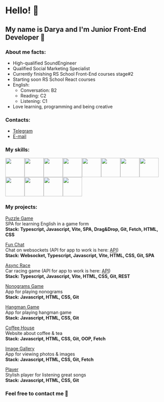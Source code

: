 # Hello! 👋

## My name is Darya and I'm Junior Front-End Developer 🚀

### About me facts:

- High-qualified SoundEngineer
- Qualified Social Marketing Specialist
- Currently finishing RS School Front-End courses stage#2
- Starting soon RS School React courses
- English:
  - Conversation: B2
  - Reading: C2
  - Listening: C1
- Love learning, programming and being creative

### Contacts:

- [Telegram](https://t.me/raenlin)
- [E-mail](raenlin@gmail.com)

### My skills:

<image src="/logos/TS.png" width="60"><image src="/logos/JS.png" width="60"><image src="/logos/git.jpeg" width="60"><image src="/logos/html.png" width="60"><image src="/logos/css.png" width="60"><image src="/logos/sass.png" width="60"><image src="/logos/rest.jpeg" width="60"><image src="/logos/vite.svg" width="60"><image src="/logos/webpack.png" width="60"><image src="/logos/websocket.svg" width="60"><image src="/logos/figma.png" width="60"><image src="/logos/pp.png" width="60">

### My projects:

[Puzzle Game](https://raenlin-rss-puzzle.netlify.app)  
SPA for learning English in a game form  
**Stack: Typescript, Javascript, Vite, SPA, Drag&Drop, Git, Fetch, HTML, CSS**

[Fun Chat](https://raenlin-fun-chat.netlify.app)  
Chat on websockets (API for app to work is here: [API](https://github.com/YourunB/fun-chat-server))  
**Stack: Websocket, Typescript, Javascript, Vite, HTML, CSS, Git, SPA**

[Async Race](https://raenlin-async-race.netlify.app)  
Car racing game (API for app to work is here: [API](https://github.com/YourunB/async-race-api))  
**Stack: Typescript, Javascript, Vite, HTML, CSS, Git, REST**

[Nonograms Game](https://rolling-scopes-school.github.io/raenlin-JSFE2023Q4/nonograms/)  
App for playing nonograms  
**Stack: Javascript, HTML, CSS, Git**

[Hangman Game](https://rolling-scopes-school.github.io/raenlin-JSFE2023Q4/hangman/)  
App for playing hangman game  
**Stack: Javascript, HTML, CSS, Git**

[Coffee House](https://rolling-scopes-school.github.io/raenlin-JSFE2023Q4/coffee-house/home/home.html)  
Website about coffee & tea  
**Stack: Javascript, HTML, CSS, Git, OOP, Fetch**

[Image Gallery](https://rolling-scopes-school.github.io/raenlin-JSFEPRESCHOOL2023Q2/gallery/)  
App for viewing photos & images  
**Stack: Javascript, HTML, CSS, Git, Fetch**

[Player](https://rolling-scopes-school.github.io/raenlin-JSFEPRESCHOOL2023Q2/player/)  
Stylish player for listening great songs  
**Stack: Javascript, HTML, CSS, Git**

### Feel free to contact me 💫
